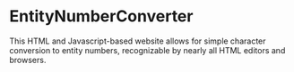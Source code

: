 # EntityNumberConverter
This HTML and Javascript-based website allows for simple character conversion to entity numbers, recognizable by nearly all HTML editors and browsers.
